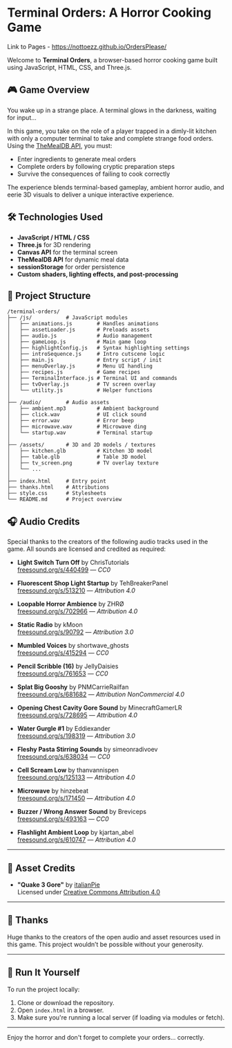 # Terminal Orders: A Horror Cooking Game

Link to Pages - https://nottoezz.github.io/OrdersPlease/

Welcome to **Terminal Orders**, a browser-based horror cooking game built using JavaScript, HTML, CSS, and Three.js.

## 🎮 Game Overview

You wake up in a strange place. A terminal glows in the darkness, waiting for input...

In this game, you take on the role of a player trapped in a dimly-lit kitchen with only a computer terminal to take and complete strange food orders. Using the [TheMealDB API](https://www.themealdb.com/), you must:

- Enter ingredients to generate meal orders
- Complete orders by following cryptic preparation steps
- Survive the consequences of failing to cook correctly

The experience blends terminal-based gameplay, ambient horror audio, and eerie 3D visuals to deliver a unique interactive experience.

## 🛠️ Technologies Used

- **JavaScript / HTML / CSS**
- **Three.js** for 3D rendering
- **Canvas API** for the terminal screen
- **TheMealDB API** for dynamic meal data
- **sessionStorage** for order persistence
- **Custom shaders, lighting effects, and post-processing**

## 📁 Project Structure
```
/terminal-orders/
├── /js/           # JavaScript modules
│   ├── animations.js        # Handles animations
│   ├── assetLoader.js       # Preloads assets
│   ├── audio.js             # Audio management
│   ├── gameLoop.js          # Main game loop
│   ├── highlightConfig.js   # Syntax highlighting settings
│   ├── introSequence.js     # Intro cutscene logic
│   ├── main.js              # Entry script / init
│   ├── menuOverlay.js       # Menu UI handling
│   ├── recipes.js           # Game recipes
│   ├── TerminalInterface.js # Terminal UI and commands
│   ├── tvOverlay.js         # TV screen overlay
│   └── utility.js           # Helper functions
│
├── /audio/        # Audio assets
│   ├── ambient.mp3          # Ambient background
│   ├── click.wav            # UI click sound
│   ├── error.wav            # Error beep
│   ├── microwave.wav        # Microwave ding
│   └── startup.wav          # Terminal startup
│
├── /assets/       # 3D and 2D models / textures
│   ├── kitchen.glb          # Kitchen 3D model
│   ├── table.glb            # Table 3D model
│   ├── tv_screen.png        # TV overlay texture
│   └── ...
│
├── index.html     # Entry point
├── thanks.html    # Attributions
├── style.css      # Stylesheets
└── README.md      # Project overview
```

## 🎧 Audio Credits

Special thanks to the creators of the following audio tracks used in the game. All sounds are licensed and credited as required:

- **Light Switch Turn Off** by ChrisTutorials  
  [freesound.org/s/440499](https://freesound.org/s/440499) — *CC0*

- **Fluorescent Shop Light Startup** by TehBreakerPanel  
  [freesound.org/s/513210](https://freesound.org/s/513210) — *Attribution 4.0*

- **Loopable Horror Ambience** by ZHRØ  
  [freesound.org/s/702966](https://freesound.org/s/702966) — *Attribution 4.0*

- **Static Radio** by kMoon  
  [freesound.org/s/90792](https://freesound.org/s/90792) — *Attribution 3.0*

- **Mumbled Voices** by shortwave_ghosts  
  [freesound.org/s/415294](https://freesound.org/s/415294) — *CC0*

- **Pencil Scribble (16)** by JellyDaisies  
  [freesound.org/s/761653](https://freesound.org/s/761653) — *CC0*

- **Splat Big Gooshy** by PNMCarrieRailfan  
  [freesound.org/s/681682](https://freesound.org/s/681682) — *Attribution NonCommercial 4.0*

- **Opening Chest Cavity Gore Sound** by MinecraftGamerLR  
  [freesound.org/s/728695](https://freesound.org/s/728695) — *Attribution 4.0*

- **Water Gurgle #1** by Eddiexander  
  [freesound.org/s/198319](https://freesound.org/s/198319) — *Attribution 3.0*

- **Fleshy Pasta Stirring Sounds** by simeonradivoev  
  [freesound.org/s/638034](https://freesound.org/s/638034) — *CC0*

- **Cell Scream Low** by thanvannispen  
  [freesound.org/s/125133](https://freesound.org/s/125133) — *Attribution 4.0*

- **Microwave** by hinzebeat  
  [freesound.org/s/171450](https://freesound.org/s/171450) — *Attribution 4.0*

- **Buzzer / Wrong Answer Sound** by Breviceps  
  [freesound.org/s/493163](https://freesound.org/s/493163) — *CC0*

- **Flashlight Ambient Loop** by kjartan_abel  
  [freesound.org/s/610747](https://freesound.org/s/610747) — *Attribution 4.0*

---

## 🎨 Asset Credits

- **"Quake 3 Gore"** by [italianPie](https://skfb.ly/prrIG)  
  Licensed under [Creative Commons Attribution 4.0](http://creativecommons.org/licenses/by/4.0/)

---

## 🙏 Thanks

Huge thanks to the creators of the open audio and asset resources used in this game. This project wouldn’t be possible without your generosity.

---

## 🧪 Run It Yourself

To run the project locally:

1. Clone or download the repository.
2. Open `index.html` in a browser.
3. Make sure you're running a local server (if loading via modules or fetch).

---

Enjoy the horror and don't forget to complete your orders... correctly.




